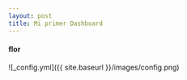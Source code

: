 ```yaml
---
layout: post
title: Mi primer Dashboard
---
```


#### flor
![_config.yml]({{ site.baseurl }}/images/config.png)
